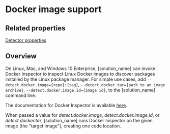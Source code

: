 # Docker image support

## Related properties

[Detector properties](https://community.synopsys.com/s/document-item?bundleId=integrations-detect&topicId=properties%2Fdetectors%2Fdocker.html)

## Overview

On Linux, Mac, and Windows 10 Enterprise, [solution_name] can invoke Docker Inspector to inspect Linux Docker images to discover packages installed by the Linux package manager.
For simple use cases, add ```--detect.docker.image={repo}:{tag}```, ```--detect.docker.tar={path to an image archive}```,
```--detect.docker.image.id={image id}```,
to the [solution_name] command line.

The documentation for Docker Inspector is available [here](https://synopsys.atlassian.net/wiki/spaces/INTDOCS/pages/187596884/Black+Duck+Docker+Inspector).

When passed a value for *detect.docker.image*, *detect.docker.image.id*, or *detect.docker.tar*,
[solution_name] runs Docker Inspector on the given image (the "target image"),
creating one code location.
